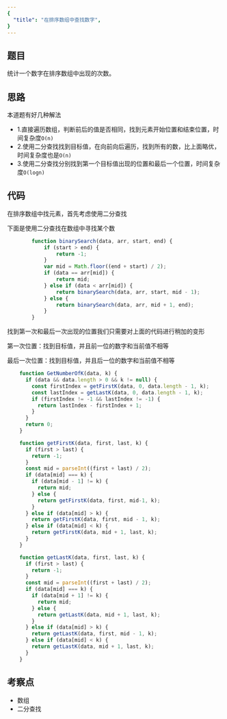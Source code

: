 ```yaml
---
{
  "title": "在排序数组中查找数字",
}
---
```


## 题目

统计一个数字在排序数组中出现的次数。

## 思路

本道题有好几种解法
- 1.直接遍历数组，判断前后的值是否相同，找到元素开始位置和结束位置，时间复杂度`O(n)`
- 2.使用二分查找找到目标值，在向前向后遍历，找到所有的数，比上面略优，时间复杂度也是`O(n)`
- 3.使用二分查找分别找到第一个目标值出现的位置和最后一个位置，时间复杂度`O(logn)`

## 代码

 在排序数组中找元素，首先考虑使用二分查找

 下面是使用二分查找在数组中寻找某个数

```js
        function binarySearch(data, arr, start, end) {
            if (start > end) {
                return -1;
            }
            var mid = Math.floor((end + start) / 2);
            if (data == arr[mid]) {
                return mid;
            } else if (data < arr[mid]) {
                return binarySearch(data, arr, start, mid - 1);
            } else {
                return binarySearch(data, arr, mid + 1, end);
            }
        }
```


 找到第一次和最后一次出现的位置我们只需要对上面的代码进行稍加的变形

 第一次位置：找到目标值，并且前一位的数字和当前值不相等

 最后一次位置：找到目标值，并且后一位的数字和当前值不相等

```js
    function GetNumberOfK(data, k) {
      if (data && data.length > 0 && k != null) {
        const firstIndex = getFirstK(data, 0, data.length - 1, k);
        const lastIndex = getLastK(data, 0, data.length - 1, k);
        if (firstIndex != -1 && lastIndex != -1) {
          return lastIndex - firstIndex + 1;
        }
      }
      return 0;
    }

    function getFirstK(data, first, last, k) {
      if (first > last) {
        return -1;
      }
      const mid = parseInt((first + last) / 2);
      if (data[mid] === k) {
        if (data[mid - 1] != k) {
          return mid;
        } else {
          return getFirstK(data, first, mid-1, k);
        }
      } else if (data[mid] > k) {
        return getFirstK(data, first, mid - 1, k);
      } else if (data[mid] < k) {
        return getFirstK(data, mid + 1, last, k);
      }
    }

    function getLastK(data, first, last, k) {
      if (first > last) {
        return -1;
      }
      const mid = parseInt((first + last) / 2);
      if (data[mid] === k) {
        if (data[mid + 1] != k) {
          return mid;
        } else {
          return getLastK(data, mid + 1, last, k);
        }
      } else if (data[mid] > k) {
        return getLastK(data, first, mid - 1, k);
      } else if (data[mid] < k) {
        return getLastK(data, mid + 1, last, k);
      }
    }
```


## 考察点

- 数组
- 二分查找